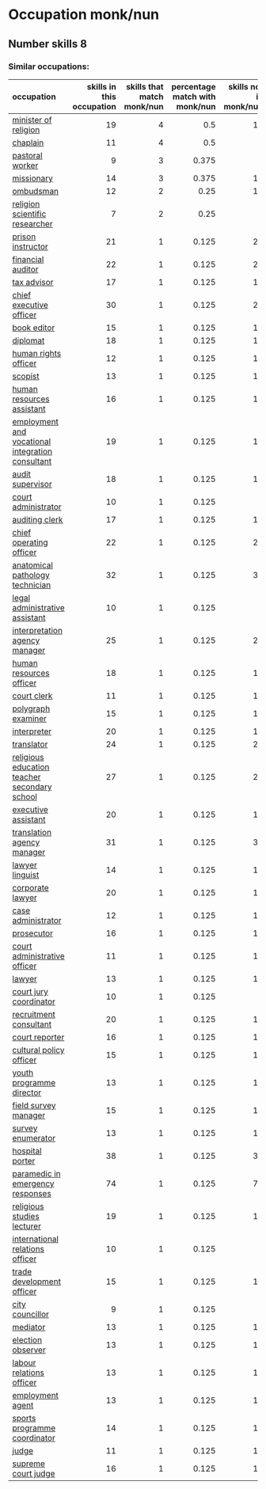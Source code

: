 # Occupation monk/nun
## Number skills 8
### Similar occupations:
| occupation                                                                                              |   skills in this occupation |   skills that match monk/nun |   percentage match with monk/nun |   skills not in monk/nun |
|:--------------------------------------------------------------------------------------------------------|----------------------------:|-----------------------------:|---------------------------------:|-------------------------:|
| [minister of religion](minister_of_religion.md)                                                         |                          19 |                            4 |                            0.5   |                       15 |
| [chaplain](chaplain.md)                                                                                 |                          11 |                            4 |                            0.5   |                        7 |
| [pastoral worker](pastoral_worker.md)                                                                   |                           9 |                            3 |                            0.375 |                        6 |
| [missionary](missionary.md)                                                                             |                          14 |                            3 |                            0.375 |                       11 |
| [ombudsman](ombudsman.md)                                                                               |                          12 |                            2 |                            0.25  |                       10 |
| [religion scientific researcher](religion_scientific_researcher.md)                                     |                           7 |                            2 |                            0.25  |                        5 |
| [prison instructor](prison_instructor.md)                                                               |                          21 |                            1 |                            0.125 |                       20 |
| [financial auditor](financial_auditor.md)                                                               |                          22 |                            1 |                            0.125 |                       21 |
| [tax advisor](tax_advisor.md)                                                                           |                          17 |                            1 |                            0.125 |                       16 |
| [chief executive officer](chief_executive_officer.md)                                                   |                          30 |                            1 |                            0.125 |                       29 |
| [book editor](book_editor.md)                                                                           |                          15 |                            1 |                            0.125 |                       14 |
| [diplomat](diplomat.md)                                                                                 |                          18 |                            1 |                            0.125 |                       17 |
| [human rights officer](human_rights_officer.md)                                                         |                          12 |                            1 |                            0.125 |                       11 |
| [scopist](scopist.md)                                                                                   |                          13 |                            1 |                            0.125 |                       12 |
| [human resources assistant](human_resources_assistant.md)                                               |                          16 |                            1 |                            0.125 |                       15 |
| [employment and vocational integration consultant](employment_and_vocational_integration_consultant.md) |                          19 |                            1 |                            0.125 |                       18 |
| [audit supervisor](audit_supervisor.md)                                                                 |                          18 |                            1 |                            0.125 |                       17 |
| [court administrator](court_administrator.md)                                                           |                          10 |                            1 |                            0.125 |                        9 |
| [auditing clerk](auditing_clerk.md)                                                                     |                          17 |                            1 |                            0.125 |                       16 |
| [chief operating officer](chief_operating_officer.md)                                                   |                          22 |                            1 |                            0.125 |                       21 |
| [anatomical pathology technician](anatomical_pathology_technician.md)                                   |                          32 |                            1 |                            0.125 |                       31 |
| [legal administrative assistant](legal_administrative_assistant.md)                                     |                          10 |                            1 |                            0.125 |                        9 |
| [interpretation agency manager](interpretation_agency_manager.md)                                       |                          25 |                            1 |                            0.125 |                       24 |
| [human resources officer](human_resources_officer.md)                                                   |                          18 |                            1 |                            0.125 |                       17 |
| [court clerk](court_clerk.md)                                                                           |                          11 |                            1 |                            0.125 |                       10 |
| [polygraph examiner](polygraph_examiner.md)                                                             |                          15 |                            1 |                            0.125 |                       14 |
| [interpreter](interpreter.md)                                                                           |                          20 |                            1 |                            0.125 |                       19 |
| [translator](translator.md)                                                                             |                          24 |                            1 |                            0.125 |                       23 |
| [religious education teacher secondary school](religious_education_teacher_secondary_school.md)         |                          27 |                            1 |                            0.125 |                       26 |
| [executive assistant](executive_assistant.md)                                                           |                          20 |                            1 |                            0.125 |                       19 |
| [translation agency manager](translation_agency_manager.md)                                             |                          31 |                            1 |                            0.125 |                       30 |
| [lawyer linguist](lawyer_linguist.md)                                                                   |                          14 |                            1 |                            0.125 |                       13 |
| [corporate lawyer](corporate_lawyer.md)                                                                 |                          20 |                            1 |                            0.125 |                       19 |
| [case administrator](case_administrator.md)                                                             |                          12 |                            1 |                            0.125 |                       11 |
| [prosecutor](prosecutor.md)                                                                             |                          16 |                            1 |                            0.125 |                       15 |
| [court administrative officer](court_administrative_officer.md)                                         |                          11 |                            1 |                            0.125 |                       10 |
| [lawyer](lawyer.md)                                                                                     |                          13 |                            1 |                            0.125 |                       12 |
| [court jury coordinator](court_jury_coordinator.md)                                                     |                          10 |                            1 |                            0.125 |                        9 |
| [recruitment consultant](recruitment_consultant.md)                                                     |                          20 |                            1 |                            0.125 |                       19 |
| [court reporter](court_reporter.md)                                                                     |                          16 |                            1 |                            0.125 |                       15 |
| [cultural policy officer](cultural_policy_officer.md)                                                   |                          15 |                            1 |                            0.125 |                       14 |
| [youth programme director](youth_programme_director.md)                                                 |                          13 |                            1 |                            0.125 |                       12 |
| [field survey manager](field_survey_manager.md)                                                         |                          15 |                            1 |                            0.125 |                       14 |
| [survey enumerator](survey_enumerator.md)                                                               |                          13 |                            1 |                            0.125 |                       12 |
| [hospital porter](hospital_porter.md)                                                                   |                          38 |                            1 |                            0.125 |                       37 |
| [paramedic in emergency responses](paramedic_in_emergency_responses.md)                                 |                          74 |                            1 |                            0.125 |                       73 |
| [religious studies lecturer](religious_studies_lecturer.md)                                             |                          19 |                            1 |                            0.125 |                       18 |
| [international relations officer](international_relations_officer.md)                                   |                          10 |                            1 |                            0.125 |                        9 |
| [trade development officer](trade_development_officer.md)                                               |                          15 |                            1 |                            0.125 |                       14 |
| [city councillor](city_councillor.md)                                                                   |                           9 |                            1 |                            0.125 |                        8 |
| [mediator](mediator.md)                                                                                 |                          13 |                            1 |                            0.125 |                       12 |
| [election observer](election_observer.md)                                                               |                          13 |                            1 |                            0.125 |                       12 |
| [labour relations officer](labour_relations_officer.md)                                                 |                          13 |                            1 |                            0.125 |                       12 |
| [employment agent](employment_agent.md)                                                                 |                          13 |                            1 |                            0.125 |                       12 |
| [sports programme coordinator](sports_programme_coordinator.md)                                         |                          14 |                            1 |                            0.125 |                       13 |
| [judge](judge.md)                                                                                       |                          11 |                            1 |                            0.125 |                       10 |
| [supreme court judge](supreme_court_judge.md)                                                           |                          16 |                            1 |                            0.125 |                       15 |
